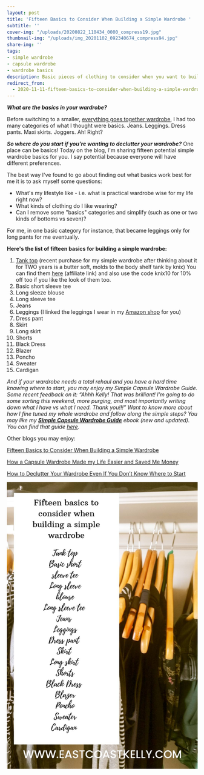 ```yaml
---
layout: post
title: 'Fifteen Basics to Consider When Building a Simple Wardrobe '
subtitle: ''
cover-img: "/uploads/20200822_110434_0000_compress19.jpg"
thumbnail-img: "/uploads/img_20201102_092340674_compress94.jpg"
share-img: ''
tags:
- simple wardrobe
- capsule wardrobe
- wardrobe basics
description: Basic pieces of clothing to consider when you want to build a simple wardrobe for yourself.
redirect_from:
  - 2020-11-11-fifteen-basics-to-consider-when-building-a-simple-wardrobe
---
```

**_What are the basics in your wardrobe?_**

Before switching to a smaller, [everything goes together wardrobe](https://en.wikipedia.org/wiki/Capsule_wardrobe), I had too many categories of what I thought were basics. Jeans. Leggings. Dress pants. Maxi skirts. Joggers. Ah! Right?

**_So where do you start if you're wanting to declutter your wardrobe?_** One place can be basics! Today on the blog, I'm sharing fifteen potential simple wardrobe basics for you. I say potential because everyone will have different preferences.

The best way I've found to go about finding out what basics work best for me it is to ask myself some questions:

* What's my lifestyle like - i.e. what is practical wardrobe wise for my life right now?
* What kinds of clothing do I like wearing?
* Can I remove some "basics" categories and simplify (such as one or two kinds of bottoms vs seven)?

For me, in one basic category for instance, that became leggings only for long pants for me eventually.

**Here's the list of fifteen basics for building a simple wardrobe:**

 1. [Tank top](https://prf.hn/click/camref:1101leRdT) (recent purchase for my simple wardrobe after thinking about it for TWO years is a butter soft, molds to the body shelf tank by knix) You can find them [here](https://prf.hn/click/camref:1101leRdT) (affiliate link) and also use the code knix10 for 10% off too if you like the look of them too.
 2. Basic short sleeve tee
 3. Long sleeze blouse
 4. Long sleeve tee
 5. Jeans
 6. Leggings (I linked the leggings I wear in my [Amazon shop](www.amazon.ca/shop/eastcoastkelly) for you)
 7. Dress pant
 8. Skirt
 9. Long skirt
10. Shorts
11. Black Dress
12. Blazer
13. Poncho
14. Sweater
15. Cardigan

_And if your wardrobe needs a total rehaul and you have a hard time knowing where to start, you may enjoy my Simple Capsule Wardrobe Guide. Some recent feedback on it: “Ahhh Kelly! That was brilliant! I’m going to do some sorting this weekend, more purging, and most importantly writing down what I have vs what I need. Thank you!!!” Want to know more about how I fine tuned my whole wardrobe and follow along the simple steps? You may like my_ [**_Simple Capsule Wardrobe Guide_**](https://www.simplehomemom.com/simple-capsule-wardrobe-guide/) _ebook (new and updated). You can find that guide_ [_here_](https://www.simplehomemom.com/simple-capsule-wardrobe-guide/)_._

Other blogs you may enjoy:

[Fifteen Basics to Consider When Building a Simple Wardrobe](https://www.simplehomemom.com/2020-11-11-fifteen-basics-to-consider-when-building-a-simple-wardrobe/)

[How a Capsule Wardrobe Made my Life Easier and Saved Me Money](https://www.simplehomemom.com/2020-10-27-how-a-capsule-wardrobe-made-my-life-easier-and-saved-me-money/)

[How to Declutter Your Wardrobe Even If You Don’t Know Where to Start](https://www.simplehomemom.com/2020-08-25-how-to-declutter-your-wardrobe-even-if-you-don-t-know-where-to-start/)

![A picture of my closet with blog title. ](/uploads/20201107_135638_0000_compress80.jpg "Blogbasics")